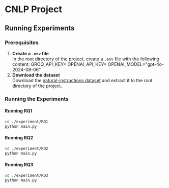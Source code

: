 # CNLP Project

## Running Experiments


### Prerequisites

1. **Create a `.env` file**  
   In the root directory of the project, create a `.env` file with the following content:
   GROQ_API_KEY=<your-groq-api-key>
   OPENAI_API_KEY=<your-openai-api-key>
   OPENAI_MODEL="gpt-4o-2024-08-06"
2. **Download the dataset**  
Download the [natural-instructions dataset](https://github.com/allenai/natural-instructions) and extract it to the root directory of the project.  


### Running the Experiments

#### Running RQ1
```bash
cd ./experiment/RQ1
python main.py
```

#### Running RQ2
```bash
cd ./experiment/RQ2
python main.py
```

#### Running RQ3
```bash
cd ./experiment/RQ3
python main.py
```
